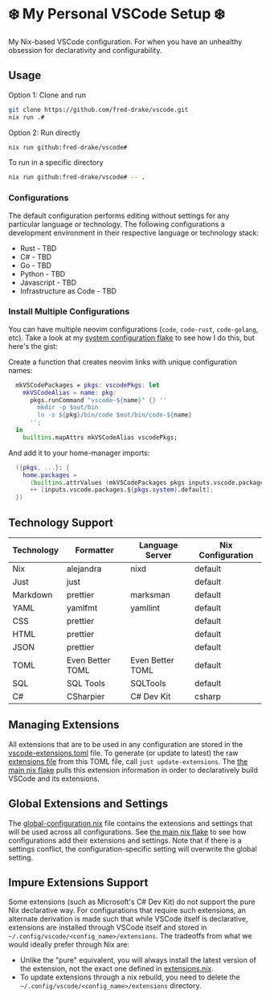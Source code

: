 # ❄️ My Personal VSCode Setup ❄️

My Nix-based VSCode configuration. For when you have an unhealthy obsession for declarativity and configurability.

## Usage

Option 1: Clone and run

```bash
git clone https://github.com/fred-drake/vscode.git
nix run .#
```

Option 2: Run directly

```bash
nix run github:fred-drake/vscode#
```

To run in a specific directory

```bash
nix run github:fred-drake/vscode# -- .
```

### Configurations

The default configuration performs editing without settings for any particular language or technology. The following configurations a development environment in their respective language or technology stack:

- Rust - TBD
- C# - TBD
- Go - TBD
- Python - TBD
- Javascript - TBD
- Infrastructure as Code - TBD

### Install Multiple Configurations

You can have multiple neovim configurations (`code`, `code-rust`, `code-golang`, etc). Take a look at my [system configuration flake](https://github.com/fred-drake/nix/blob/main/flake.nix) to see how I do this, but here's the gist:

Create a function that creates neovim links with unique configuration names:

```nix
  mkVSCodePackages = pkgs: vscodePkgs: let
    mkVSCodeAlias = name: pkg:
      pkgs.runCommand "vscode-${name}" {} ''
        mkdir -p $out/bin
        ln -s ${pkg}/bin/code $out/bin/code-${name}
      '';
  in
    builtins.mapAttrs mkVSCodeAlias vscodePkgs;
```

And add it to your home-manager imports:

```nix
  ({pkgs, ...}: {
    home.packages =
      (builtins.attrValues (mkVSCodePackages pkgs inputs.vscode.packages.${pkgs.system}))
      ++ [inputs.vscode.packages.${pkgs.system}.default];
  })
```

## Technology Support

| Technology | Formatter        | Language Server  | Nix Configuration |
| ---------- | ---------------- | ---------------- | ----------------- |
| Nix        | alejandra        | nixd             | default           |
| Just       | just             |                  | default           |
| Markdown   | prettier         | marksman         | default           |
| YAML       | yamlfmt          | yamllint         | default           |
| CSS        | prettier         |                  | default           |
| HTML       | prettier         |                  | default           |
| JSON       | prettier         |                  | default           |
| TOML       | Even Better TOML | Even Better TOML | default           |
| SQL        | SQL Tools        | SQLTools         | default           |
| C#         | CSharpier        | C# Dev Kit       | csharp            |

## Managing Extensions

All extensions that are to be used in any configuration are stored in the [vscode-extensions.toml](./config/vscode-extensions.toml) file. To generate (or update to latest) the raw [extensions file](./config/extensions.nix) from this TOML file, call `just update-extensions`. The [the main nix flake](./flake.nix) pulls this extension information in order to declaratively build VSCode and its extensions.

## Global Extensions and Settings

The [global-configuration.nix](./config/global-configuration.nix) file contains the extensions and settings that will be used across all configurations. See [the main nix flake](./flake.nix) to see how configurations add their extensions and settings. Note that if there is a settings conflict, the configuration-specific setting will overwrite the global setting.

## Impure Extensions Support

Some extensions (such as Microsoft's C# Dev Kit) do not support the pure Nix declarative way. For configurations that require such extensions, an alternate derivation is made such that while VSCode itself is declarative, extensions are
installed through VSCode itself and stored in `~/.config/vscode/<config_name>/extensions`. The tradeoffs from what we would ideally prefer through Nix are:

- Unlike the "pure" equivalent, you will always install the latest version of the extension, not the exact one defined in [extensions.nix](./config/extensions.nix).
- To update extensions through a nix rebuild, you need to delete the `~/.config/vscode/<config_name>/extensions` directory.
